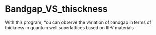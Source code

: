 # Bandgap_VS_thisckness
 With this program, You can observe the variation of bandgap in terms of thickness in quantum well superlattices based on III-V materials 
